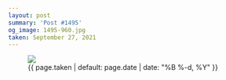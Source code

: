 ```yaml
---
layout: post
summary: 'Post #1495'
og_image: 1495-960.jpg
taken: September 27, 2021
---
```


<figure class="post">
<img sizes="(min-width: 700px) 50vw, calc(100vw - 2rem)" src="{{ site.assets_url }}/1495-480.jpg" srcset="{{ site.assets_url }}/1495-240.jpg 240w, {{ site.assets_url }}/1495-480.jpg 480w, {{ site.assets_url }}/1495-720.jpg 720w, {{ site.assets_url }}/1495-960.jpg 960w"/>
<figcaption>
<time>{{ page.taken | default: page.date | date: "%B %-d, %Y" }}</time>
</figcaption>
</figure>
